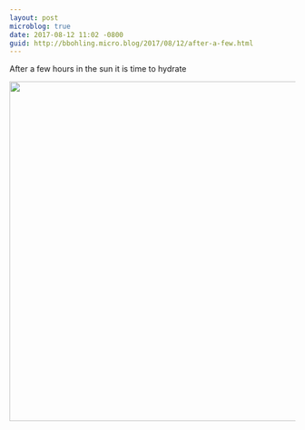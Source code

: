 ```yaml
---
layout: post
microblog: true
date: 2017-08-12 11:02 -0800
guid: http://bbohling.micro.blog/2017/08/12/after-a-few.html
---
```

After a few hours in the sun it is time to hydrate

<img src="http://bbohling.micro.blog/uploads/2017/762ea98f47.jpg" width="600" height="599" />
